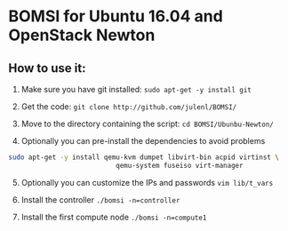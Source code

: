 
# BOMSI for Ubuntu 16.04 and OpenStack Newton


## How to use it:
1. Make sure you have git installed:
`sudo apt-get -y install git`

2. Get the code:
`git clone http://github.com/julenl/BOMSI/`

3. Move to the directory containing the script:
`cd BOMSI/Ubunbu-Newton/`

4. Optionally you can pre-install the dependencies to avoid problems
``` bash
sudo apt-get -y install qemu-kvm dumpet libvirt-bin acpid virtinst \
                           qemu-system fuseiso virt-manager
```
5. Optionally you can customize the IPs and passwords
`vim lib/t_vars`

6. Install the controller
`./bomsi -n=controller`

7. Install the first compute node
`./bomsi -n=compute1`




